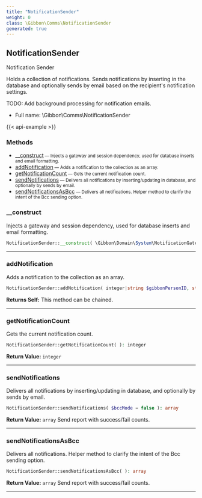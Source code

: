 ```yaml
---
title: "NotificationSender"
weight: 0
class: \Gibbon\Comms\NotificationSender
generated: true
---
```


## NotificationSender 

Notification Sender

Holds a collection of notifications. Sends notifications by inserting in the database and optionally sends
by email based on the recipient's notification settings.

TODO: Add background processing for notification emails.

* Full name: \Gibbon\Comms\NotificationSender

{{< api-example >}} 



### Methods

- [__construct](#__construct)<small> — Injects a gateway and session dependency, used for database inserts and email formatting.</small>
- [addNotification](#addnotification)<small> — Adds a notification to the collection as an array.</small>
- [getNotificationCount](#getnotificationcount)<small> — Gets the current notification count.</small>
- [sendNotifications](#sendnotifications)<small> — Delivers all notifications by inserting/updating in database, and optionally by sends by email.</small>
- [sendNotificationsAsBcc](#sendnotificationsasbcc)<small> — Delivers all notifications. Helper method to clarify the intent of the Bcc sending option.</small>




### __construct

Injects a gateway and session dependency, used for database inserts and email formatting.

```php
NotificationSender::__construct( \Gibbon\Domain\System\NotificationGateway $gateway, \Gibbon\session $session )
```









---

### addNotification

Adds a notification to the collection as an array.

```php
NotificationSender::addNotification( integer|string $gibbonPersonID, string $text, string $moduleName, string $actionLink ): self
```






**Returns Self:** This method can be chained.



---

### getNotificationCount

Gets the current notification count.

```php
NotificationSender::getNotificationCount( ): integer
```






**Return Value:**
`integer`  



---

### sendNotifications

Delivers all notifications by inserting/updating in database, and optionally by sends by email.

```php
NotificationSender::sendNotifications( $bccMode = false ): array
```






**Return Value:**
`array`  Send report with success/fail counts.



---

### sendNotificationsAsBcc

Delivers all notifications. Helper method to clarify the intent of the Bcc sending option.

```php
NotificationSender::sendNotificationsAsBcc( ): array
```






**Return Value:**
`array`  Send report with success/fail counts.



---

